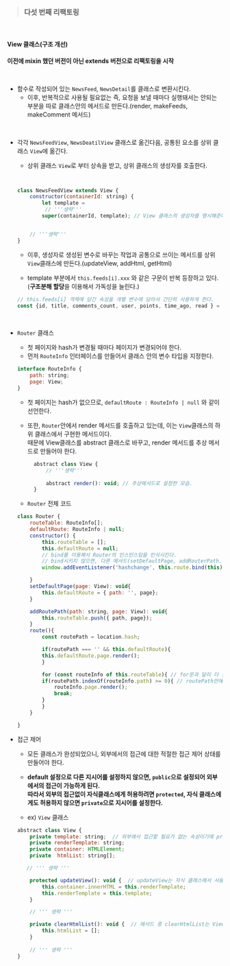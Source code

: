 >### 다섯 번째 리팩토링   

<br>

#### View 클래스(구조 개선)   


**이전에 mixin 했던 버전이 아닌 extends 버전으로 리팩토링을 시작**    

<br>

- 함수로 작성되어 있는 `NewsFeed`, `NewsDetail`를 클래스로 변환시킨다.   
    - 이후, 반복적으로 사용될 필요없는 즉, 요청을 보낼 때마다 실행돼서는 안되는 부분을 따로 클래스안의 메서드로 만든다.(render, makeFeeds, makeComment 메서드)     
    
<br>

- 각각 `NewsFeedView`, `NewsDeatilView` 클래스로 옮긴다음, 공통된 요소를 상위 클래스 `View`에 옮긴다.      
    - 상위 클래스 `View`로 부터 상속을 받고, 상위 클래스의 생성자를 호출한다.   
    ```js
    

    class NewsFeedView extends View {
        constructor(containerId: string) {
            let template = 
             // '''생략'''
            super(containerId, template); // View 클래스의 생성자를 명시해준다.   


        // '''생략'''
    }
    ```     

    - 이후, 생성자로 생성된 변수로 바꾸는 작업과 공통으로 쓰이는 메서드를 상위 `View`클래스에 만든다.(updateView, addHtml, getHtml)

    - template 부분에서 `this.feeds[i].xxx` 와 같은 구문이 반복 등장하고 있다.    
      (**구조분해 할당**을 이용해서 가독성을 늘린다.)    

    ```js
    // this.feeds[i] 객체에 담긴 속성을 개별 변수에 담아서 간단히 사용하게 한다.   
    const {id, title, comments_count, user, points, time_ago, read } = this.feeds[i];

    ```    

<br>

- `Router` 클래스    
    - 첫 페이지와 hash가 변경될 때마다 페이지가 변경되어야 한다.   
    - 먼저 `RouteInfo` 인터페이스를 만들어서 클래스 안의 변수 타입을 지정한다.   
    ```js
    interface RouteInfo {
        path: string;
        page: View;
    }
    ```    
    - 첫 페이지는 hash가 없으므로, `defaultRoute : RouteInfo | null` 와 같이 선언한다.   
    
    - 또한, `Router`안에서 render 메서드를 호출하고 있는데, 이는 `View`클래스의 하위 클래스에서 구현한 메서드이다.   
      때문에 View클래스를 abstract 클래스로 바꾸고, render 메서드를 추상 메서드로 만들어야 한다.   

      ```js
        abstract class View {
            // '''생략'''
        
            abstract render(): void; // 추상메서드로 설정한 모습.
        }
      ```   

    - `Router` 전체 코드   

    ```js
    class Router {
        routeTable: RouteInfo[];
        defaultRoute: RouteInfo | null;
        constructor() {
            this.routeTable = [];
            this.defaultRoute = null;
            // bind를 이용해서 Router의 인스턴스임을 인식시킨다.
            // bind시키지 않으면, 다른 메서드(setDefaultPage, addRouterPath....)에 접근을 할 수 없다.
            window.addEventListener('hashchange', this.route.bind(this));

        }
        setDefaultPage(page: View): void{
            this.defaultRoute = { path: '', page};
        }

        addRoutePath(path: string, page: View): void{
            this.routeTable.push({ path, page});
        }
        route(){
            const routePath = location.hash;

            if(routePath === '' && this.defaultRoute){
            this.defaultRoute.page.render();
            }

            for (const routeInfo of this.routeTable){ // for문과 달리 더 깔끔하다.
            if(routePath.indexOf(routeInfo.path) >= 0){ // routePath안에 routeInfo.path가 들어있는지 확인.
                routeInfo.page.render();
                break;
            }
            }
        }

    }
    ```    

- 접근 제어    
    - 모든 클래스가 완성되었으니, 외부에서의 접근에 대한 적절한 접근 제어 상태를 만들어야 한다.   

    - **default 설정으로 다른 지시어를 설정하지 않으면, `public`으로 설정되어 외부에서의 접근이 가능하게 된다.**   
      **따라서 외부의 접근없이 자식클래스에게 허용하려면 `protected`, 자식 클래스에게도 허용하지 않으면 `private`으로 지시어를 설정한다.**

    - ex) `View` 클래스   

    ```js
    abstract class View {
        private template: string;  // 외부에서 접근할 필요가 없는 속성이기에 private으로 설정했다.
        private renderTemplate: string;
        private container: HTMLElement;
        private  htmlList: string[];

       // ''' 생략 '''

        protected updateView(): void {  // updateView는 자식 클래스에서 사용하기 때문에, protected로 설정했다.
            this.container.innerHTML = this.renderTemplate;
            this.renderTemplate = this.template;
        }

        // ''' 생략 '''

        private clearHtmlList(): void {  // 메서드 중 clearHtmlList는 View에서의 쓰임만 있기에, private으로 설정했다.
            this.htmlList = [];
        }
        
        // ''' 생략 '''
    }
    ```







      
    


